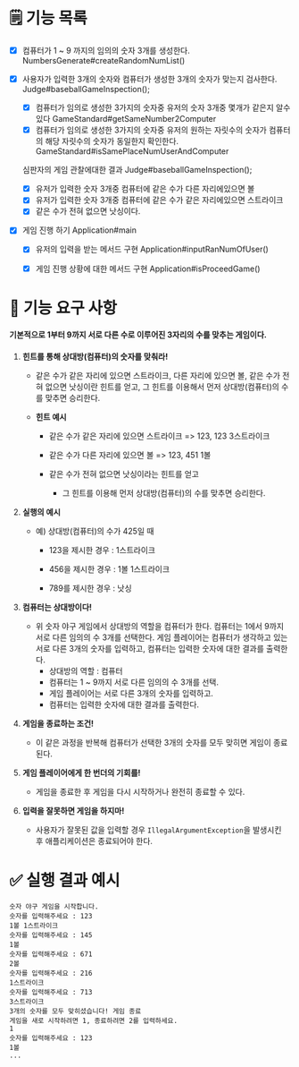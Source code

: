 # 🗒️ 기능 목록

- [x] 컴퓨터가 1 ~ 9 까지의 임의의 숫자 3개를 생성한다. NumbersGenerate#createRandomNumList()

- [x] 사용자가 입력한 3개의 숫자와 컴퓨터가 생성한 3개의 숫자가 맞는지 검사한다.  Judge#baseballGameInspection();

  - [x] 컴퓨터가 임의로 생성한 3가지의 숫자중 유저의 숫자 3개중 몇개가 같은지 알수 있다 GameStandard#getSameNumber2Computer
  - [x] 컴퓨터가 임의로 생성한 3가지의 숫자중 유저의 원하는 자릿수의 숫자가 컴퓨터의 해당 자릿수의 숫자가 동일한지 확인한다. GameStandard#isSamePlaceNumUserAndComputer

  심판자의 게임 관찰에대한 결과 Judge#baseballGameInspection();

  - [x] 유저가 입력한 숫자 3개중 컴퓨터에 같은 수가 다른 자리에있으면 볼
  - [x] 유저가 입력한 숫자 3개중 컴퓨터에 같은 수가 같은 자리에있으면 스트라이크
  - [x] 같은 수가 전혀 없으면 낫싱이다.
  
- [x] 게임 진행 하기 Application#main

  - [x] 유저의 입력을 받는 메서드 구현 Application#inputRanNumOfUser()
  - [x] 게임 진행 상황에 대한 메서드 구현 Application#isProceedGame()



# 🚀 기능 요구 사항

#### 기본적으로 1부터 9까지 서로 다른 수로 이루어진 3자리의 수를 맞추는 게임이다.

1. **힌트를 통해 상대방(컴퓨터)의 숫자를 맞춰라!**

   - 같은 수가 같은 자리에 있으면 스트라이크, 다른 자리에 있으면 볼, 같은 수가 전혀 없으면 낫싱이란 힌트를 얻고, 그 힌트를 이용해서 먼저 상대방(컴퓨터)의 수를 맞추면 승리한다.

   - **힌트 예시**

     - 같은 수가 같은 자리에 있으면 스트라이크 => 123, 123  3스트라이크

     - 같은 수가 다른 자리에 있으면 볼 => 123, 451 1볼

     - 같은 수가 전혀 없으면 낫싱이라는 힌트를 얻고
       - 그 힌트를 이용해 먼저 상대방(컴퓨터)의 수를 맞추면 승리한다.

2. **실행의 예시**

   - 예) 상대방(컴퓨터)의 수가 425일 때

     - 123을 제시한 경우 : 1스트라이크

     - 456을 제시한 경우 : 1볼 1스트라이크

     - 789를 제시한 경우 : 낫싱

3. **컴퓨터는 상대방이다!**
   - 위 숫자 야구 게임에서 상대방의 역할을 컴퓨터가 한다. 컴퓨터는 1에서 9까지 서로 다른 임의의 수 3개를 선택한다. 게임 플레이어는 컴퓨터가 생각하고 있는 서로 다른 3개의 숫자를 입력하고, 컴퓨터는 입력한 숫자에 대한 결과를 출력한다.
     - 상대방의 역할 : 컴퓨터
     - 컴퓨터는 1 ~ 9까지 서로 다른 임의의 수 3개를 선택.
     - 게임 플레이어는 서로 다른 3개의 숫자를 입력하고.
     - 컴퓨터는 입력한 숫자에 대한 결과를 출력한다.

4. **게임을 종료하는 조건!**
   - 이 같은 과정을 반복해 컴퓨터가 선택한 3개의 숫자를 모두 맞히면 게임이 종료된다.

5. **게임 플레이어에게 한 번더의 기회를!**
   - 게임을 종료한 후 게임을 다시 시작하거나 완전히 종료할 수 있다.

6. **입력을 잘못하면 게임을 하지마!**
   - 사용자가 잘못된 값을 입력할 경우 `IllegalArgumentException`을 발생시킨 후 애플리케이션은 종료되어야 한다.



# ✅ 실행 결과 예시

```
숫자 야구 게임을 시작합니다.
숫자를 입력해주세요 : 123
1볼 1스트라이크
숫자를 입력해주세요 : 145
1볼
숫자를 입력해주세요 : 671
2볼
숫자를 입력해주세요 : 216
1스트라이크
숫자를 입력해주세요 : 713
3스트라이크
3개의 숫자를 모두 맞히셨습니다! 게임 종료
게임을 새로 시작하려면 1, 종료하려면 2를 입력하세요.
1
숫자를 입력해주세요 : 123
1볼
...
```

